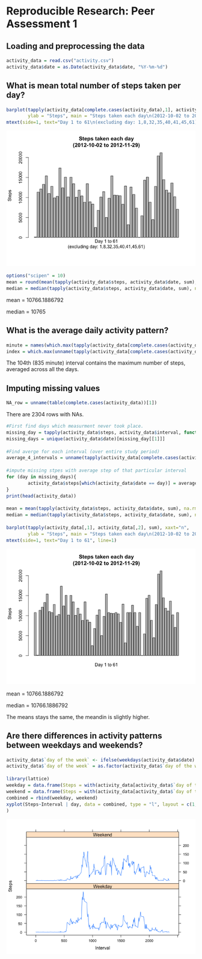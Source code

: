 # Reproducible Research: Peer Assessment 1



## Loading and preprocessing the data

```r
activity_data = read.csv("activity.csv")
activity_data$date = as.Date(activity_data$date, "%Y-%m-%d")
```


## What is mean total number of steps taken per day?

```r
barplot(tapply(activity_data[complete.cases(activity_data),1], activity_data[complete.cases(activity_data),2], sum), xaxt="n",
        ylab = "Steps", main = "Steps taken each day\n(2012-10-02 to 2012-11-29)")
mtext(side=1, text="Day 1 to 61\n(excluding day: 1,8,32,35,40,41,45,61)", line=1)
```

![](PA1_template_files/figure-html/unnamed-chunk-1-1.png)<!-- -->

```r
options("scipen" = 10)
mean = round(mean(tapply(activity_data$steps, activity_data$date, sum), na.rm = T),10)
median = median(tapply(activity_data$steps, activity_data$date, sum), na.rm = T)
```

mean =  10766.1886792

median =  10765

## What is the average daily activity pattern?

```r
minute = names(which.max(tapply(activity_data[complete.cases(activity_data),1], activity_data[complete.cases(activity_data),3], mean)))
index = which.max(unname(tapply(activity_data[complete.cases(activity_data),1], activity_data[complete.cases(activity_data),3], mean)))
```
The 104th (835 minute) interval contains the maximum number of steps, averaged across all the days.


## Imputing missing values

```r
NA_row = unname(table(complete.cases(activity_data))[1])
```
There are 2304 rows with NAs.


```r
#First find days which measurment never took place.
missing_day = tapply(activity_data$steps, activity_data$interval, function(x)which(is.na(x)))
missing_days = unique(activity_data$date)[missing_day[[1]]]

#Find averge for each interval (over entire study period)
average_4_intervals = unname(tapply(activity_data[complete.cases(activity_data),1], activity_data[complete.cases(activity_data),3], mean))

#impute missing stpes with average step of that particular interval 
for (day in missing_days){
        activity_data$steps[which(activity_data$date == day)] = average_4_intervals
}
print(head(activity_data))

mean = mean(tapply(activity_data$steps, activity_data$date, sum), na.rm = T)
median = median(tapply(activity_data$steps, activity_data$date, sum), na.rm = T)

barplot(tapply(activity_data[,1], activity_data[,2], sum), xaxt="n",
        ylab = "Steps", main = "Steps taken each day\n(2012-10-02 to 2012-11-29)")
mtext(side=1, text="Day 1 to 61", line=1)
```

![](PA1_template_files/figure-html/unnamed-chunk-4-1.png)<!-- -->

mean = 10766.1886792

median = 10766.1886792

The means stays the same, the meandin is slightly higher.


## Are there differences in activity patterns between weekdays and weekends?

```r
activity_data$`day of the week` <- ifelse(weekdays(activity_data$date) %in% c("Saturday", "Sunday"), "Weekend", "Weekday")
activity_data$`day of the week` = as.factor(activity_data$`day of the week`)

library(lattice)
weekday = data.frame(Steps = with(activity_data[activity_data$`day of the week`=='Weekday',], unname(tapply(steps, interval, mean))), Interval = unique(activity_data$interval), day = "Weekday")
weekend = data.frame(Steps = with(activity_data[activity_data$`day of the week`=='Weekend',], unname(tapply(steps, interval, mean))), Interval = unique(activity_data$interval), day = "Weekend")
combined = rbind(weekday, weekend)
xyplot(Steps~Interval | day, data = combined, type = "l", layout = c(1, 2)
)
```

![](PA1_template_files/figure-html/unnamed-chunk-5-1.png)<!-- -->

